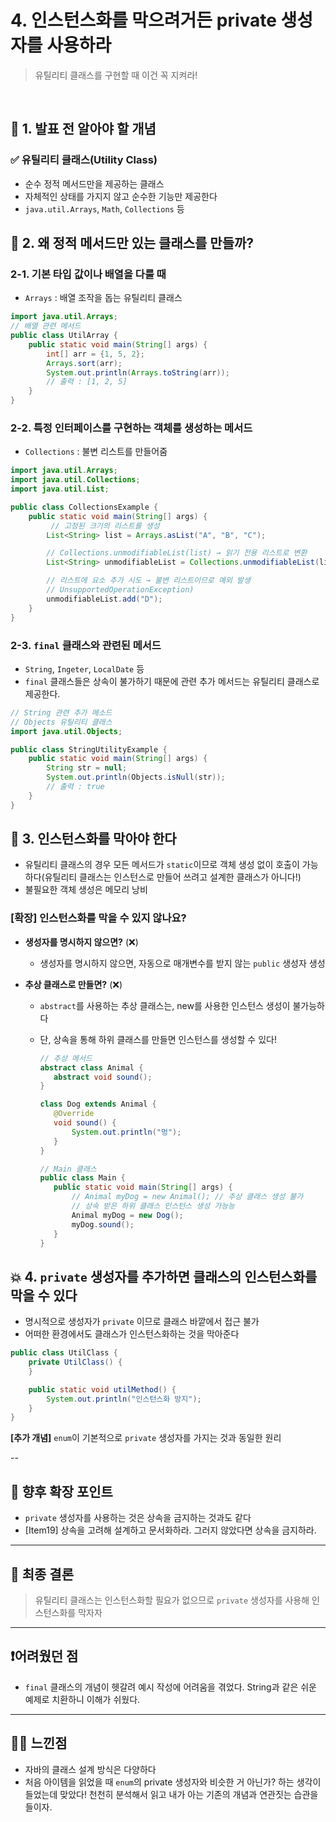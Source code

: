 # 4. 인스턴스화를 막으려거든 private 생성자를 사용하라

> 유틸리티 클래스를 구현할 때 이건 꼭 지켜라!

<br>

## 📌 1. 발표 전 알아야 할 개념

### ✅ 유틸리티 클래스(Utility Class)

- 순수 정적 메서드만을 제공하는 클래스
- 자체적인 상태를 가지지 않고 순수한 기능만 제공한다
- `java.util.Arrays`, `Math`, `Collections` 등

## 📕 2. 왜 정적 메서드만 있는 클래스를 만들까?

### 2-1. 기본 타입 값이나 배열을 다룰 때

- `Arrays` : 배열 조작을 돕는 유틸리티 클래스

```Java
import java.util.Arrays;
// 배열 관련 메서드
public class UtilArray {
    public static void main(String[] args) {
        int[] arr = {1, 5, 2};
        Arrays.sort(arr);
        System.out.println(Arrays.toString(arr));
        // 출력 : [1, 2, 5]
    }
}
```

### 2-2. 특정 인터페이스를 구현하는 객체를 생성하는 메서드

- `Collections` : 불변 리스트를 만들어줌

```Java
import java.util.Arrays;
import java.util.Collections;
import java.util.List;

public class CollectionsExample {
    public static void main(String[] args) {
         // 고정된 크기의 리스트를 생성
        List<String> list = Arrays.asList("A", "B", "C");

        // Collections.unmodifiableList(list) → 읽기 전용 리스트로 변환
        List<String> unmodifiableList = Collections.unmodifiableList(list);

        // 리스트에 요소 추가 시도 → 불변 리스트이므로 예외 발생
        // UnsupportedOperationException)
        unmodifiableList.add("D");
    }
}
```

### 2-3. `final` 클래스와 관련된 메서드

- `String`, `Ingeter`, `LocalDate` 등
- `final` 클래스들은 상속이 불가하기 때문에 관련 추가 메서드는 유틸리티 클래스로 제공한다.

```Java
// String 관련 추가 메소드
// Objects 유틸리티 클래스
import java.util.Objects;

public class StringUtilityExample {
    public static void main(String[] args) {
        String str = null;
        System.out.println(Objects.isNull(str));
        // 출력 : true
    }
}
```

## 🔑 3. 인스턴스화를 막아야 한다

- 유틸리티 클래스의 경우 모든 메서드가 `static`이므로 객체 생성 없이 호출이 가능하다(유틸리티 클래스는 인스턴스로 만들어 쓰려고 설계한 클래스가 아니다!)
- 불필요한 객체 생성은 메모리 낭비

### [확장] 인스턴스화를 막을 수 있지 않나요?

- **생성자를 명시하지 않으면?** (❌)

  - 생성자를 명시하지 않으면, 자동으로 매개변수를 받지 않는 `public` 생성자 생성

- **추상 클래스로 만들면?** (❌)

  - `abstract`를 사용하는 추상 클래스는, new를 사용한 인스턴스 생성이 불가능하다
  - 단, 상속을 통해 하위 클래스를 만들면 인스턴스를 생성할 수 있다!

    ```Java
    // 추상 메서드
    abstract class Animal {
       abstract void sound();
    }

    class Dog extends Animal {
       @Override
       void sound() {
           System.out.println("멍");
       }
    }

    // Main 클래스
    public class Main {
       public static void main(String[] args) {
           // Animal myDog = new Animal(); // 추상 클래스 생성 불가
           // 상속 받은 하위 클래스 인스턴스 생성 가능능
           Animal myDog = new Dog();
           myDog.sound();
       }
    }
    ```

## 💥 4. `private` 생성자를 추가하면 클래스의 인스턴스화를 막을 수 있다

- 명시적으로 생성자가 `private` 이므로 클래스 바깥에서 접근 불가
- 어떠한 환경에서도 클래스가 인스턴스화하는 것을 막아준다

```Java
public class UtilClass {
    private UtilClass() {
    }

    public static void utilMethod() {
        System.out.println("인스턴스화 방지");
    }
}
```

**[추가 개념]** `enum`이 기본적으로 `private` 생성자를 가지는 것과 동일한 원리

--

## 💨 향후 확장 포인트

- `private` 생성자를 사용하는 것은 상속을 금지하는 것과도 같다
- [Item19] 상속을 고려해 설계하고 문서화하라. 그러지 않았다면 상속을 금지하라.

---

## 🤖 최종 결론

> 유틸리티 클래스는 인스턴스화할 필요가 없으므로 `private` 생성자를 사용해 인스턴스화를 막자자

---

## ❗어려웠던 점

- `final` 클래스의 개념이 헷갈려 예시 작성에 어려움을 겪었다. String과 같은 쉬운 예제로 치환하니 이해가 쉬웠다.

---

## 😶‍🌫️ 느낀점

- 자바의 클래스 설계 방식은 다양하다
- 처음 아이템을 읽었을 때 `enum`의 private 생성자와 비슷한 거 아닌가? 하는 생각이 들었는데 맞았다! 천천히 분석해서 읽고 내가 아는 기존의 개념과 연관짓는 습관을 들이자.
